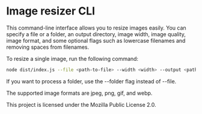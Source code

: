 # Image resizer CLI

This command-line interface allows you to resize images easily. You can specify a file or a folder, an output directory, image width, image quality, image format, and some optional flags such as lowercase filenames and removing spaces from filenames.

To resize a single image, run the following command:

```bash
node dist/index.js --file <path-to-file> --width <width> --output <path-to-output-folder> --quality <quality> --format <image-format>
```

If you want to process a folder, use the --folder flag instead of --file.

The supported image formats are jpeg, png, gif, and webp.

This project is licensed under the Mozilla Public License 2.0.
